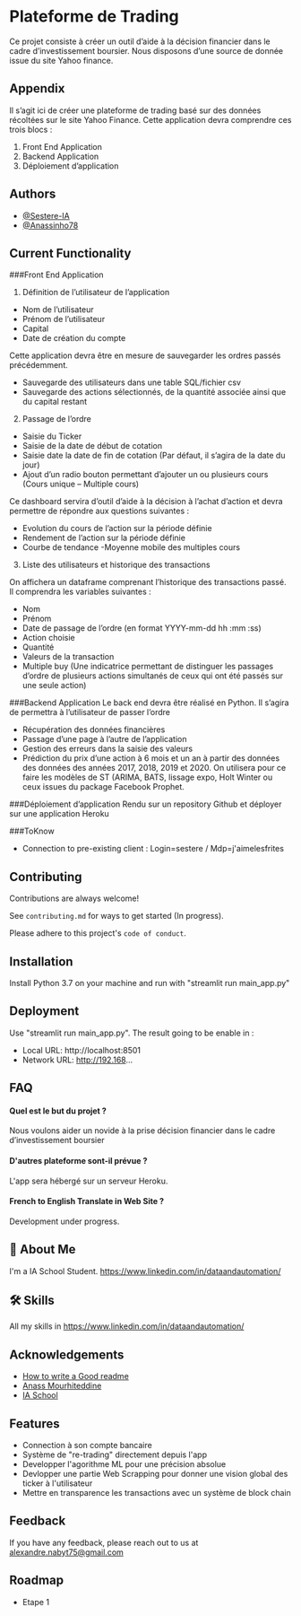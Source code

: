 # Plateforme de Trading

Ce projet consiste à créer un outil d’aide à la décision financier dans le cadre
d’investissement boursier. Nous disposons d’une source de donnée issue du site Yahoo finance.

## Appendix

Il s’agit ici de créer une plateforme de trading basé sur des données récoltées sur le site
Yahoo Finance. Cette application devra comprendre ces trois blocs :
1. Front End Application
2. Backend Application
3. Déploiement d’application
   
## Authors

- [@Sestere-IA](https://github.com/Sestere-IA)
- [@Anassinho78](https://github.com/Anassinho78)

## Current Functionality
###Front End Application
1. Définition de l’utilisateur de l’application
- Nom de l’utilisateur
- Prénom de l’utilisateur
- Capital
- Date de création du compte 
  
Cette application devra être en mesure de sauvegarder les ordres passés précédemment.
- Sauvegarde des utilisateurs dans une table SQL/fichier csv
- Sauvegarde des actions sélectionnés, de la quantité associée ainsi que du capital restant

2. Passage de l’ordre
- Saisie du Ticker
- Saisie de la date de début de cotation
- Saisie date la date de fin de cotation (Par défaut, il s’agira de la date du jour)
- Ajout d’un radio bouton permettant d’ajouter un ou plusieurs cours (Cours unique –
Multiple cours)
  
Ce dashboard servira d’outil d’aide à la décision à l’achat d’action et devra permettre de
répondre aux questions suivantes :

- Evolution du cours de l’action sur la période définie 
- Rendement de l’action sur la période définie
- Courbe de tendance -Moyenne mobile des multiples cours

3. Liste des utilisateurs et historique des transactions

On affichera un dataframe comprenant l’historique des transactions passé. Il comprendra les
variables suivantes :
- Nom
- Prénom
- Date de passage de l’ordre (en format YYYY-mm-dd hh :mm :ss)
- Action choisie
- Quantité
- Valeurs de la transaction
- Multiple buy (Une indicatrice permettant de distinguer les passages d’ordre de
plusieurs actions simultanés de ceux qui ont été passés sur une seule action)
  
###Backend Application
Le back end devra être réalisé en Python. Il s’agira de permettra à l’utilisateur de passer l’ordre

- Récupération des données financières
- Passage d’une page à l’autre de l’application
- Gestion des erreurs dans la saisie des valeurs
- Prédiction du prix d’une action à 6 mois et un an à partir des données des données des années
2017, 2018, 2019 et 2020. On utilisera pour ce faire les modèles de ST (ARIMA, BATS, lissage
expo, Holt Winter ou ceux issues du package Facebook Prophet.
  
###Déploiement d’application
Rendu sur un repository Github et déployer sur une application Heroku

###ToKnow

- Connection to pre-existing client : Login=sestere / Mdp=j'aimelesfrites

## Contributing

Contributions are always welcome!

See `contributing.md` for ways to get started (In progress).

Please adhere to this project's `code of conduct`.


## Installation

Install Python 3.7 on your machine and run with "streamlit run main_app.py"

## Deployment

Use "streamlit run main_app.py".
The result going to be enable in :
- Local URL: http://localhost:8501
- Network URL: http://192.168...

## FAQ

#### Quel est le but du projet ?

Nous voulons aider un novide à la prise décision financier dans le cadre d’investissement boursier

#### D'autres plateforme sont-il prévue ?

L'app sera hébergé sur un serveur Heroku.

#### French to English Translate in Web Site ?

Development under progress.

## 🚀 About Me
I'm a IA School Student. https://www.linkedin.com/in/dataandautomation/
## 🛠 Skills
All my skills in https://www.linkedin.com/in/dataandautomation/

## Acknowledgements

 - [How to write a Good readme](https://bulldogjob.com/news/449-how-to-write-a-good-readme-for-your-github-project)
 - [Anass Mourhiteddine](https://github.com/Anassinho78)
 - [IA School](https://www.intelligence-artificielle-school.com/)

## Features

- Connection à son compte bancaire
- Système de "re-trading" directement depuis l'app
- Developper l'agorithme ML pour une précision absolue
- Devlopper une partie Web Scrapping pour donner une vision global des ticker à l'utilisateur
- Mettre en transparence les transactions avec un système de block chain


## Feedback

If you have any feedback, please reach out to us at alexandre.nabyt75@gmail.com

## Roadmap

- Etape 1



